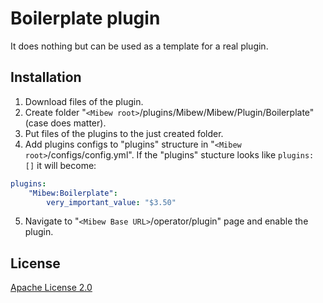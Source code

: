 # Boilerplate plugin

It does nothing but can be used as a template for a real plugin.

## Installation

1. Download files of the plugin.
2. Create folder "```<Mibew root>```/plugins/Mibew/Mibew/Plugin/Boilerplate" (case does matter).
3. Put files of the plugins to the just created folder.
4. Add plugins configs to "plugins" structure in "```<Mibew root>```/configs/config.yml".
If the "plugins" stucture looks like ```plugins: []``` it will become:
```yaml
plugins:
    "Mibew:Boilerplate":
        very_important_value: "$3.50"
```
5. Navigate to "`<Mibew Base URL>`/operator/plugin" page and enable the plugin.


## License

[Apache License 2.0](http://www.apache.org/licenses/LICENSE-2.0.html)
